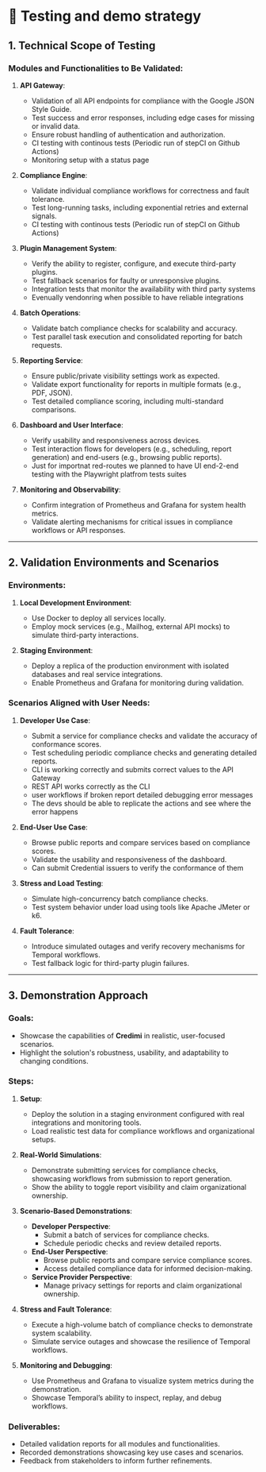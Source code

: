 # 🧪 Testing and demo strategy

## 1. Technical Scope of Testing
### Modules and Functionalities to Be Validated:
1. **API Gateway**:
   - Validation of all API endpoints for compliance with the Google JSON Style Guide.
   - Test success and error responses, including edge cases for missing or invalid data.
   - Ensure robust handling of authentication and authorization.
   - CI testing with continous tests (Periodic run of stepCI on Github Actions)
   - Monitoring setup with a status page

2. **Compliance Engine**:
   - Validate individual compliance workflows for correctness and fault tolerance.
   - Test long-running tasks, including exponential retries and external signals.
   - CI testing with continous tests (Periodic run of stepCI on Github Actions)

3. **Plugin Management System**:
   - Verify the ability to register, configure, and execute third-party plugins.
   - Test fallback scenarios for faulty or unresponsive plugins.
   - Integration tests that monitor the availability with third party systems
   - Evenually vendonring when possible to have reliable integrations

4. **Batch Operations**:
   - Validate batch compliance checks for scalability and accuracy.
   - Test parallel task execution and consolidated reporting for batch requests.

5. **Reporting Service**:
   - Ensure public/private visibility settings work as expected.
   - Validate export functionality for reports in multiple formats (e.g., PDF, JSON).
   - Test detailed compliance scoring, including multi-standard comparisons.

6. **Dashboard and User Interface**:
   - Verify usability and responsiveness across devices.
   - Test interaction flows for developers (e.g., scheduling, report generation) and end-users (e.g., browsing public reports).
   - Just for importnat red-routes we planned to have UI end-2-end testing with the Playwright platfrom tests suites

8. **Monitoring and Observability**:
   - Confirm integration of Prometheus and Grafana for system health metrics.
   - Validate alerting mechanisms for critical issues in compliance workflows or API responses.

---

## 2. Validation Environments and Scenarios
### Environments:
1. **Local Development Environment**:
   - Use Docker to deploy all services locally.
   - Employ mock services (e.g., Mailhog, external API mocks) to simulate third-party interactions.

2. **Staging Environment**:
   - Deploy a replica of the production environment with isolated databases and real service integrations.
   - Enable Prometheus and Grafana for monitoring during validation.

### Scenarios Aligned with User Needs:
1. **Developer Use Case**:
   - Submit a service for compliance checks and validate the accuracy of conformance scores.
   - Test scheduling periodic compliance checks and generating detailed reports.
   - CLI is working correctly and submits correct values to the API Gateway
   - REST API works correctly as the CLI
   - user workflows if broken report detailed debugging error messages
   - The devs should be able to replicate the actions and see where the error happens

3. **End-User Use Case**:
   - Browse public reports and compare services based on compliance scores.
   - Validate the usability and responsiveness of the dashboard.
   - Can submit Credential issuers to verify the conformance of them

4. **Stress and Load Testing**:
   - Simulate high-concurrency batch compliance checks.
   - Test system behavior under load using tools like Apache JMeter or k6.

5. **Fault Tolerance**:
   - Introduce simulated outages and verify recovery mechanisms for Temporal workflows.
   - Test fallback logic for third-party plugin failures.

---

## 3. Demonstration Approach
### Goals:
- Showcase the capabilities of **Credimi** in realistic, user-focused scenarios.
- Highlight the solution's robustness, usability, and adaptability to changing conditions.

### Steps:
1. **Setup**:
   - Deploy the solution in a staging environment configured with real integrations and monitoring tools.
   - Load realistic test data for compliance workflows and organizational setups.

2. **Real-World Simulations**:
   - Demonstrate submitting services for compliance checks, showcasing workflows from submission to report generation.
   - Show the ability to toggle report visibility and claim organizational ownership.

3. **Scenario-Based Demonstrations**:
   - **Developer Perspective**:
     - Submit a batch of services for compliance checks.
     - Schedule periodic checks and review detailed reports.
   - **End-User Perspective**:
     - Browse public reports and compare service compliance scores.
     - Access detailed compliance data for informed decision-making.
   - **Service Provider Perspective**:
     - Manage privacy settings for reports and claim organizational ownership.

4. **Stress and Fault Tolerance**:
   - Execute a high-volume batch of compliance checks to demonstrate system scalability.
   - Simulate service outages and showcase the resilience of Temporal workflows.

5. **Monitoring and Debugging**:
   - Use Prometheus and Grafana to visualize system metrics during the demonstration.
   - Showcase Temporal’s ability to inspect, replay, and debug workflows.

### Deliverables:
- Detailed validation reports for all modules and functionalities.
- Recorded demonstrations showcasing key use cases and scenarios.
- Feedback from stakeholders to inform further refinements.


